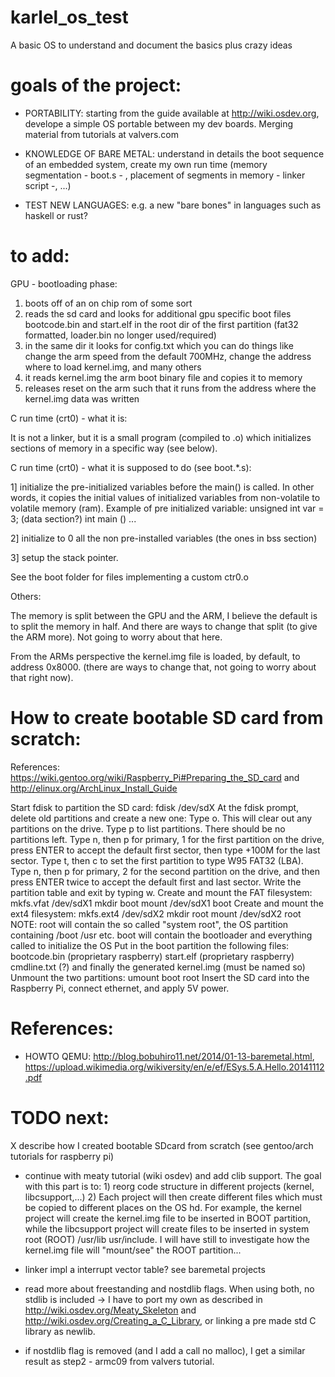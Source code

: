 # karlel_os_test
A basic OS to understand and document the basics plus crazy ideas

# goals of the project:

- PORTABILITY: starting from the guide available at http://wiki.osdev.org, develope a simple OS portable between my dev boards. Merging material from tutorials at valvers.com

- KNOWLEDGE OF BARE METAL: understand in details the boot sequence of an embedded system, create my own run time (memory segmentation - boot.s - , placement of segments in memory - linker script -, ...)

- TEST NEW LANGUAGES: e.g. a new "bare bones" in languages such as haskell or rust?

# to add:

GPU - bootloading phase:

1) boots off of an on chip rom of some sort
2) reads the sd card and looks for additional gpu specific boot files
bootcode.bin and start.elf in the root dir of the first partition
(fat32 formatted, loader.bin no longer used/required)
3) in the same dir it looks for config.txt which you can do things like
change the arm speed from the default 700MHz, change the address where
to load kernel.img, and many others
4) it reads kernel.img the arm boot binary file and copies it to memory
5) releases reset on the arm such that it runs from the address where
the kernel.img data was written

C run time (crt0) - what it is:

It is not a linker, but it is a small program (compiled to .o) which initializes sections of memory in a specific way (see below).

C run time (crt0) - what it is supposed to do (see boot.*.s):

1] initialize the pre-initialized variables before the main() is called. In other words, it copies the initial values of initialized variables from non-volatile to volatile memory (ram). Example of pre initialized variable:
unsigned int var = 3; (data section?)
int main ()
...

2] initialize to 0 all the non pre-installed variables (the ones in bss section)

3] setup the stack pointer.

See the boot folder for files implementing a custom ctr0.o

Others:

The memory is split between the GPU and the ARM, I believe the default
is to split the memory in half.  And there are ways to change that
split (to give the ARM more).  Not going to worry about that here.

From the ARMs perspective the kernel.img file is loaded, by default,
to address 0x8000.  (there are ways to change that, not going to worry
about that right now).

# How to create bootable SD card from scratch:
References: https://wiki.gentoo.org/wiki/Raspberry_Pi#Preparing_the_SD_card and http://elinux.org/ArchLinux_Install_Guide

   Start fdisk to partition the SD card:
       fdisk /dev/sdX
   At the fdisk prompt, delete old partitions and create a new one:
       Type o. This will clear out any partitions on the drive.
       Type p to list partitions. There should be no partitions left.
       Type n, then p for primary, 1 for the first partition on the drive, press ENTER to
           accept the default first sector, then type +100M for the last sector.
       Type t, then c to set the first partition to type W95 FAT32 (LBA).
       Type n, then p for primary, 2 for the second partition on the drive, and then press
           ENTER twice to accept the default first and last sector.
       Write the partition table and exit by typing w.
   Create and mount the FAT filesystem:
       mkfs.vfat /dev/sdX1
       mkdir boot
       mount /dev/sdX1 boot
   Create and mount the ext4 filesystem:
       mkfs.ext4 /dev/sdX2
       mkdir root 
       mount /dev/sdX2 root
   NOTE:
       root will contain the so called "system root", the OS partition containing /boot /usr etc.
       boot will contain the bootloader and everything called to initialize the OS
   Put in the boot partition the following files:
       bootcode.bin (proprietary raspberry)
       start.elf (proprietary raspberry)
       cmdline.txt (?)
       and finally the generated kernel.img (must be named so)
   Unmount the two partitions:
       umount boot root
   Insert the SD card into the Raspberry Pi, connect ethernet, and apply 5V power.
   
# References:
- HOWTO QEMU:
  http://blog.bobuhiro11.net/2014/01-13-baremetal.html,
  https://upload.wikimedia.org/wikiversity/en/e/ef/ESys.5.A.Hello.20141112.pdf

# TODO next:

X describe how I created bootable SDcard from scratch (see gentoo/arch tutorials for raspberry pi)
- continue with meaty tutorial (wiki osdev) and add clib support.
  The goal with this part is to: 1) reorg code structure in different projects (kernel, libcsupport,...)
  2) Each project will then create different files which must be copied to different places on the OS hd.
  For example, the kernel project will create the kernel.img file to be inserted in BOOT partition, while the libcsupport project will create files to be inserted in system root (ROOT) /usr/lib usr/include.
  I will have still to investigate how the kernel.img file will "mount/see" the ROOT partition...

- linker impl a interrupt vector table? see baremetal projects
- read more about freestanding and nostdlib flags. When using both, no stdlib is included -> I have to port my own as described in http://wiki.osdev.org/Meaty_Skeleton and http://wiki.osdev.org/Creating_a_C_Library, or linking a pre made std C library as newlib.
- if nostdlib flag is removed (and I add a call no malloc), I get a similar result as step2 -  armc09 from valvers tutorial. 

